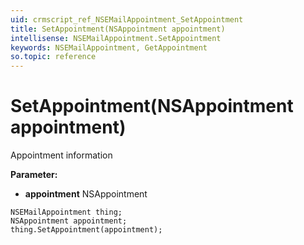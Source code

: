 ```yaml
---
uid: crmscript_ref_NSEMailAppointment_SetAppointment
title: SetAppointment(NSAppointment appointment)
intellisense: NSEMailAppointment.SetAppointment
keywords: NSEMailAppointment, GetAppointment
so.topic: reference
---
```


# SetAppointment(NSAppointment appointment)

Appointment information

**Parameter:** 
* **appointment** NSAppointment

```crmscript
NSEMailAppointment thing;
NSAppointment appointment;
thing.SetAppointment(appointment);
```

